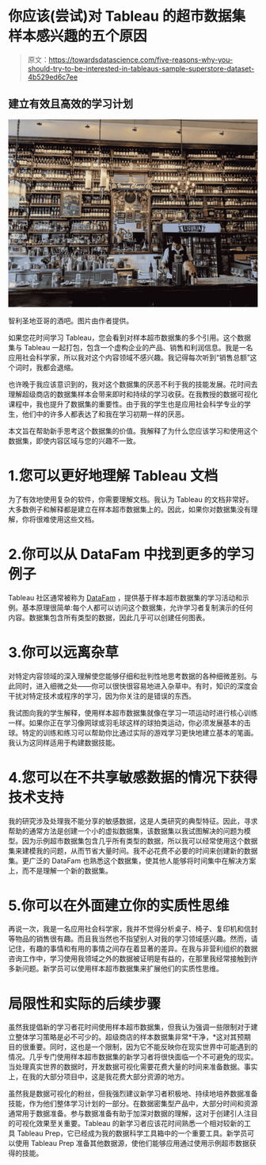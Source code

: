 # 你应该(尝试)对 Tableau 的超市数据集样本感兴趣的五个原因

> 原文：<https://towardsdatascience.com/five-reasons-why-you-should-try-to-be-interested-in-tableaus-sample-superstore-dataset-4b529ed6c7ee>

## 建立有效且高效的学习计划

![](img/dd4f8381102694ad9125b9fa1d59f15b.png)

智利圣地亚哥的酒吧。图片由作者提供。

如果您花时间学习 Tableau，您会看到对样本超市数据集的多个引用。这个数据集与 Tableau 一起打包，包含一个虚构企业的产品、销售和利润信息。我是一名应用社会科学家，所以我对这个内容领域不感兴趣。我记得每次听到“销售总额”这个词时，我都会退缩。

也许晚于我应该意识到的，我对这个数据集的厌恶不利于我的技能发展。花时间去理解超级商店的数据集样本会带来即时和持续的学习收获。在我教授的数据可视化课程中，我也提升了数据集的重要性。由于我的学生也是应用社会科学专业的学生，他们中的许多人都表达了和我在学习初期一样的厌恶。

本文旨在帮助新手思考这个数据集的价值。我解释了为什么您应该学习和使用这个数据集，即使内容区域与您的兴趣不一致。

# 1.您可以更好地理解 Tableau 文档

为了有效地使用复杂的软件，你需要理解文档。我认为 Tableau 的文档非常好。大多数例子和解释都是建立在样本超市数据集上的。因此，如果你对数据集没有理解，你将很难使用这些文档。

# 2.你可以从 DataFam 中找到更多的学习例子

Tableau 社区通常被称为 [DataFam](https://www.tableau.com/community/blog/2021/2/datafam-speaks) ，提供基于样本超市数据集的学习活动和示例。基本原理很简单:每个人都可以访问这个数据集，允许学习者复制演示的任何内容。数据集包含所有类型的数据，因此几乎可以创建任何图表。

# 3.你可以远离杂草

对特定内容领域的深入理解使您能够仔细和批判性地思考数据的各种细微差别。与此同时，进入细微之处——你可以很快很容易地进入杂草中。有时，知识的深度会干扰对特定技术或程序的学习，因为你关注的是错误的东西。

我试图向我的学生解释，使用样本超市数据集就像在学习一项运动时进行核心训练一样。如果你正在学习像网球或羽毛球这样的球拍类运动，你必须发展基本的击球。特定的训练和练习可以帮助你比通过实际的游戏学习更快地建立基本的笔画。我认为这同样适用于构建数据技能。

# 4.您可以在不共享敏感数据的情况下获得技术支持

我的研究涉及处理我不能分享的敏感数据，这是人类研究的典型特征。因此，寻求帮助的通常方法是创建一个小的虚拟数据集，该数据集以我试图解决的问题为模型。因为示例超市数据集包含几乎所有类型的数据，所以我可以经常使用这个数据集来建模我的问题，从而节省大量时间。我不必花费不必要的时间来创建新的数据集。更广泛的 DataFam 也熟悉这个数据集，使其他人能够将时间集中在解决方案上，而不是理解一个新的数据集。

# 5.你可以在外面建立你的实质性思维

再说一次，我是一名应用社会科学家，我并不觉得分析桌子、椅子、复印机和信封等物品的销售很有趣。而且我当然也不指望别人对我的学习领域感兴趣。然而，请记住，有趣的事情和有用的事情之间存在着显著的差异。在我与非营利组织的数据咨询工作中，学习使用我领域之外的数据被证明是有益的，在那里我经常接触到许多新问题。新学员可以使用样本超市数据集来扩展他们的实质性思维。

# 局限性和实际的后续步骤

虽然我提倡新的学习者花时间使用样本超市数据集，但我认为强调一些限制对于建立整体学习策略是必不可少的。超级商店的样本数据集非常*干净，*这对其预期目的很重要。同时，这也是一个限制，因为它不能反映你在现实世界中可能遇到的情况。几乎专门使用样本超市数据集的新学习者将很快面临一个不可避免的现实。当处理真实世界的数据时，开发数据可视化需要花费大量的时间来准备数据。事实上，在我的大部分项目中，这是我花费大部分资源的地方。

虽然我是数据可视化的粉丝，但我强烈建议新学习者积极地、持续地培养数据准备技能，作为他们整体学习计划的一部分。在数据密集型产品中，大部分时间和资源通常用于数据准备。参与数据准备有助于加深对数据的理解，这对于创建引人注目的可视化效果至关重要。Tableau 的新学习者应该花时间熟悉一个相对较新的工具 Tableau Prep，它已经成为我的数据科学工具箱中的一个重要工具。新学员可以使用 Tableau Prep 准备其他数据源，使他们能够应用通过使用示例超市数据获得的技能。